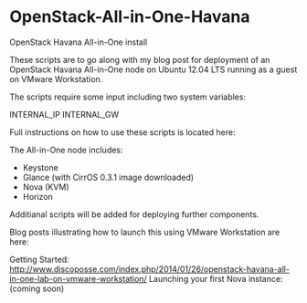 OpenStack-All-in-One-Havana
===========================

OpenStack Havana All-in-One install

These scripts are to go along with my blog post for deployment of an OpenStack Havana All-in-One node on Ubuntu 12.04 LTS running as a guest on VMware Workstation.

The scripts require some input including two system variables:

INTERNAL_IP
INTERNAL_GW

Full instructions on how to use these scripts is located here:


The All-in-One node includes:
- Keystone
- Glance (with CirrOS 0.3.1 image downloaded)
- Nova (KVM)
- Horizon 

Additianal scripts will be added for deploying further components.

Blog posts illustrating how to launch this using VMware Workstation are here: 

Getting Started: http://www.discoposse.com/index.php/2014/01/26/openstack-havana-all-in-one-lab-on-vmware-workstation/ 
Launching your first Nova instance: (coming soon)

